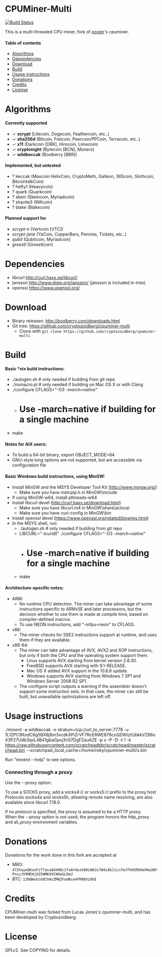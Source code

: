 CPUMiner-Multi
==============

[![Build Status](https://travis-ci.org/LucasJones/cpuminer-multi.svg?branch=master)](https://travis-ci.org/LucasJones/cpuminer-multi)

This is a multi-threaded CPU miner,
fork of [pooler](//github.com/pooler)'s cpuminer.

#### Table of contents

* [Algorithms](#algorithms)
* [Dependencies](#dependencies)
* [Download](#download)
* [Build](#build)
* [Usage instructions](#usage-instructions)
* [Donations](#donations)
* [Credits](#credits)
* [License](#license)

Algorithms
==========
#### Currently supported
 * ✓ __scrypt__ (Litecoin, Dogecoin, Feathercoin, etc..)
 * ✓ __sha256d__ (Bitcoin, Freicoin, Peercoin/PPCoin, Terracoin, etc..)
 * ✓ __x11__ (Darkcoin [DRK], Hirocoin, Limecoin)
 * ✓ __cryptonight__ (Bytecoin [BCN], Monero)
 * ✓ __wildkeccak__ (Boolberry [BBR])


#### Implemented, but untested
 * ? keccak (Maxcoin  HelixCoin, CryptoMeth, Galleon, 365coin, Slothcoin, BitcointalkCoin)
 * ? hefty1 (Heavycoin)
 * ? quark (Quarkcoin)
 * ? skein (Skeincoin, Myriadcoin)
 * ? shavite3 (INKcoin)
 * ? blake (Blakecoin)

#### Planned support for
 * *scrypt-n* (Vertcoin [VTC])
 * *scrypt-jane* (YaCoin, CopperBars, Pennies, Tickets, etc..)
 * *qubit* (Qubitcoin, Myriadcoin)
 * *groestl* (Groestlcoin)

Dependencies
============
* libcurl			http://curl.haxx.se/libcurl/
* jansson			http://www.digip.org/jansson/ (jansson is included in-tree)
* openssl           https://www.openssl.org/

Download
========
* Binary releases: http://boolberry.com/downloads.html
* Git tree:   https://github.com/cryptozoidberg/cpuminer-multi
  * Clone with `git clone https://github.com/cryptozoidberg/cpuminer-multi`

Build
=====

#### Basic *nix build instructions:
 * ./autogen.sh	# only needed if building from git repo
 * ./nomacro.pl	# only needed if building on Mac OS X or with Clang
 * ./configure CFLAGS="-O3 *-march=native*"
   * # Use -march=native if building for a single machine
 * make

#### Notes for AIX users:
 * To build a 64-bit binary, export OBJECT_MODE=64
 * GNU-style long options are not supported, but are accessible via configuration file

#### Basic Windows build instructions, using MinGW:
 * Install MinGW and the MSYS Developer Tool Kit (http://www.mingw.org/)
   * Make sure you have mstcpip.h in MinGW\include
 * If using MinGW-w64, install pthreads-w64
 * Install libcurl devel (http://curl.haxx.se/download.html)
   * Make sure you have libcurl.m4 in MinGW\share\aclocal
   * Make sure you have curl-config in MinGW\bin
 * Install openssl devel (https://www.openssl.org/related/binaries.html)
 * In the MSYS shell, run:
   * ./autogen.sh	# only needed if building from git repo
   * LIBCURL="-lcurldll" ./configure CFLAGS="-O3 *-march=native*"
     * # Use -march=native if building for a single machine
   * make

#### Architecture-specific notes:
 * ARM:
   * No runtime CPU detection. The miner can take advantage of some instructions specific to ARMv5E and later processors, but the decision whether to use them is made at compile time, based on compiler-defined macros.
   * To use NEON instructions, add "-mfpu=neon" to CFLAGS.
 * x86:
   * The miner checks for SSE2 instructions support at runtime, and uses them if they are available.
 * x86-64:	
   * The miner can take advantage of AVX, AVX2 and XOP instructions, but only if both the CPU and the operating system support them.
     * Linux supports AVX starting from kernel version 2.6.30.
     * FreeBSD supports AVX starting with 9.1-RELEASE.
     * Mac OS X added AVX support in the 10.6.8 update.
     * Windows supports AVX starting from Windows 7 SP1 and Windows Server 2008 R2 SP1.
   * The configure script outputs a warning if the assembler doesn't support some instruction sets. In that case, the miner can still be built, but unavailable optimizations are left off.

Usage instructions
==================

./minerd -a wildkeccak -o stratum+tcp://url_to_server:7778 -u 1L1ZPC9XodC6g5BX8j8m3vcdkXPiZrVF7RcERWE879coQDWiztUbkkVZ86o43P27Udb3qxL4B41gbaGpvj3nS7DgFZauAZE  -p x -P -D -t 1 -k https://raw.githubusercontent.com/scratchpadbbr/scratchpad/master/scratchpad.bin --scratchpad_local_cache=/home/roky/cpuminer-multi/s.bin

Run "minerd --help" to see options.



### Connecting through a proxy



Use the --proxy option.

To use a SOCKS proxy, add a socks4:// or socks5:// prefix to the proxy host  
Protocols socks4a and socks5h, allowing remote name resolving, are also available since libcurl 7.18.0.

If no protocol is specified, the proxy is assumed to be a HTTP proxy.  
When the --proxy option is not used, the program honors the http_proxy and all_proxy environment variables.

Donations
=========
Donations for the work done in this fork are accepted at
* MRO: `472haywQKoxFzf7asaQ4XKBc2foAY4ezk8HiN63ifW4iAbJiLnfmJfhHSR9XmVKw2WYPnszJV9MEHj9Z5WMK9VCNHaGLDmJ`
* BTC: `139QWoktddChHsZMWZFxmBva4FM96X2dhE`

Credits
=======
CPUMiner-multi was forked from Lucas Jones's cpuminer-multi, and has been developed by Cryptozoidberg.

License
=======
GPLv2.  See COPYING for details.
